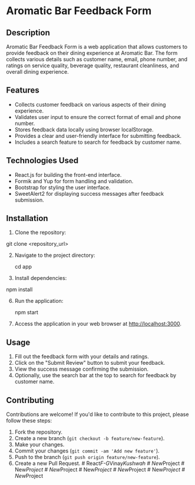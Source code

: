 # Aromatic Bar Feedback Form

## Description

Aromatic Bar Feedback Form is a web application that allows customers to provide feedback on their dining experience at Aromatic Bar. The form collects various details such as customer name, email, phone number, and ratings on service quality, beverage quality, restaurant cleanliness, and overall dining experience.

## Features

- Collects customer feedback on various aspects of their dining experience.
- Validates user input to ensure the correct format of email and phone number.
- Stores feedback data locally using browser localStorage.
- Provides a clear and user-friendly interface for submitting feedback.
- Includes a search feature to search for feedback by customer name.

## Technologies Used

- React.js for building the front-end interface.
- Formik and Yup for form handling and validation.
- Bootstrap for styling the user interface.
- SweetAlert2 for displaying success messages after feedback submission.

## Installation

1. Clone the repository:

git clone <repository_url>

2. Navigate to the project directory:

   cd app

4.  Install dependencies:

   npm install

6. Run the application:

   npm start


8. Access the application in your web browser at [http://localhost:3000](http://localhost:3000).

## Usage

1. Fill out the feedback form with your details and ratings.
2. Click on the "Submit Review" button to submit your feedback.
3. View the success message confirming the submission.
4. Optionally, use the search bar at the top to search for feedback by customer name.

## Contributing

Contributions are welcome! If you'd like to contribute to this project, please follow these steps:

1. Fork the repository.
2. Create a new branch (`git checkout -b feature/new-feature`).
3. Make your changes.
4. Commit your changes (`git commit -am 'Add new feature'`).
5. Push to the branch (`git push origin feature/new-feature`).
6. Create a new Pull Request.
#   R e a c t _ F - G _ V i n a y _ K u s h w a h  
 #   N e w _ P r o j e c t  
 #   N e w _ P r o j e c t  
 #   N e w _ P r o j e c t  
 #   N e w _ P r o j e c t  
 #   N e w _ P r o j e c t  
 #   N e w _ P r o j e c t  
 #   N e w _ P r o j e c t  
 
